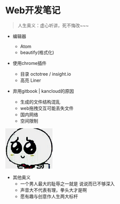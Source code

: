 # Web开发笔记

> 人生奥义：虚心听讲，死不悔改~~~

- 编辑器
  - Atom
  - beautify(格式化)

- 使用chrome插件
  - 目录 octotree / insight.io
  - 高亮 Liner

- 弃用gitbook | kancloud的原因
  - 生成的文件结构混乱
  - web拖拽交互可能丢失文件
  - 国内网络
  - 空间限制

![](/assets/xiong.gif)

- 其他奥义
  - 一个男人最大的耻辱之一就是 说说而已不够深入
  - 声音大不代表有理，拳头大才是啊
  - 愿有趣与创意作人生两大标杆
